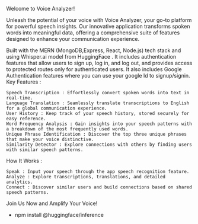 Welcome to Voice Analyzer!

Unleash the potential of your voice with Voice Analyzer, your go-to platform for powerful speech insights. Our innovative application transforms spoken words into meaningful data, offering a comprehensive suite of features designed to enhance your communication experience.

Built with the MERN (MongoDB,Express, React, Node.js) tech stack and using Whisper.ai model from HuggingFace . It includes authentication features that allow users to sign up, log in, and log out, and provides access to protected routes only for authenticated users. It also includes Google Authentication features where you can use your google Id to signup/signin.
Key Features :

    Speech Transcription : Effortlessly convert spoken words into text in real-time.
    Language Translation : Seamlessly translate transcriptions to English for a global communication experience.
    User History : Keep track of your speech history, stored securely for easy reference.
    Word Frequency Analysis : Gain insights into your speech patterns with a breakdown of the most frequently used words.
    Unique Phrase Identification : Discover the top three unique phrases that make your voice distinctive.
    Similarity Detector : Explore connections with others by finding users with similar speech patterns.

How It Works :

    Speak : Input your speech through the app speech recognition feature.
    Analyze : Explore transcriptions, translations, and detailed analytics.
    Connect : Discover similar users and build connections based on shared speech patterns.

Join Us Now and Amplify Your Voice!


- npm install @huggingface/inference
